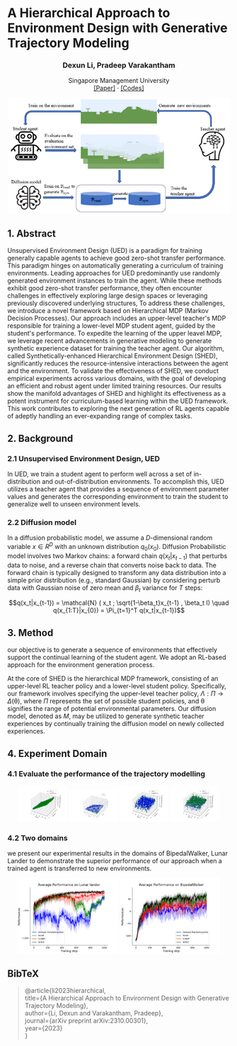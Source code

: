 # A Hierarchical Approach to Environment Design with Generative Trajectory Modeling

<p align="center">
  <h3 align="center">Dexun Li, Pradeep Varakantham</h3>
  <p align="center">
    Singapore Management University
    <br>
    <a href="https://arxiv.org/pdf/2310.00301.pdf">[Paper]</a>
    ·
    <a href="https://github.com/LiHugh/SHED">[Codes]</a>
    
  </p>
</p>

![image](Figures/framework.PNG#pic_center)

## 1. Abstract
Unsupervised Environment Design (UED) is a paradigm for training generally capable agents to achieve good zero-shot transfer performance. This paradigm hinges on automatically generating a curriculum of training environments. Leading approaches for UED predominantly use randomly generated environment instances to train the agent. While these methods exhibit good zero-shot transfer performance, they often encounter challenges in effectively exploring large design spaces or leveraging previously discovered underlying structures, To address these challenges, we introduce a novel framework based on Hierarchical MDP (Markov Decision Processes). Our approach includes an upper-level teacher's MDP responsible for training a lower-level MDP student agent, guided by the student's performance. To expedite the learning of the upper leavel MDP, we leverage recent advancements in generative modeling to  generate  synthetic experience dataset for training the teacher agent. Our algorithm, called Synthetically-enhanced Hierarchical Environment Design (SHED), significantly reduces the resource-intensive interactions between the agent and the environment.
To validate the effectiveness of SHED, we conduct empirical experiments across various domains, with the goal of developing an efficient and robust agent under limited training resources. Our results show the manifold advantages of SHED and highlight its effectiveness as a potent instrument for curriculum-based learning within the UED framework. This work contributes to exploring the next generation of RL agents capable of adeptly handling an ever-expanding range of complex tasks.



## 2. Background
### 2.1 Unsupervised Environment Design, UED
In UED, we train a student agent to perform well across a set of in-distribution and out-of-distribution environments. To accomplish this, UED utilizes a teacher agent that provides a sequence of environment parameter values and generates the corresponding environment to train the student to generalize well to unseen environment levels.

### 2.2 Diffusion model
In a diffusion probabilistic model, we assume a $D$-dimensional random variable $x \in R^D$ with an unknown distribution $q_0(x_0)$. Diffusion Probabilistic model involves two Markov chains: a forward chain $\displaystyle q(x_t|x_{t-1})$ that perturbs data to noise, and a reverse chain that converts noise back to data. The forward chain is typically designed to transform any data distribution into a simple prior distribution (e.g., standard Gaussian) by considering perturb data with Gaussian noise of zero mean and $\beta_t$ variance for $T$ steps:   

$$q(x_t|x_{t-1}) =  \mathcal{N} ( x_t ; \sqrt{1-\beta_t}x_{t-1} , \beta_t I) \quad q(x_{1:T}|x_{0}) = \Pi_{t=1}^T q(x_t|x_{t-1})$$


## 3. Method
our objective is to generate a sequence of environments that effectively support the continual learning of the student agent. We adopt an RL-based approach for the environment generation process.

At the core of SHED is the hierarchical MDP framework, consisting of an upper-level RL teacher policy and a lower-level student policy. 
Specifically, our framework involves specifying the upper-level teacher policy, $\Lambda:\Pi \rightarrow \Delta(\mathbb{\theta})$, where $\Pi$ represents the set of possible student policies, and $\mathbb{\theta}$ signifies the range of potential environmental parameters. Our diffusion model, denoted as $M$, may be utilized to generate synthetic teacher experiences by continually training the diffusion model on newly collected experiences. 


## 4. Experiment Domain
### 4.1 Evaluate the performance of the trajectory modelling

<p align="center">
  <img title="Lunar Lander" src="./Figures/diffusion_1.PNG" width="22%" />
  <img title="Lunar Lander" src="./Figures/diffusion_2.PNG" width="22%" />
  <img title="Lunar Lander" src="./Figures/diffusion_3_1.PNG" width="22%" />
  <img title="Lunar Lander" src="./Figures/diffusion_3_2.PNG" width="22%" />
</p>

### 4.2 Two domains
we present our experimental results in the domains of BipedalWalker, Lunar Lander to demonstrate the superior performance of our approach when a trained agent is transferred to new environments.

<p align="center">
  <img title="Lunar Lander" src="./Figures/lander.PNG" width="45%" />
  <img title="BipedalWalker" src="./Figures/walker.PNG" width="45%" />
</p>


## BibTeX
> @article{li2023hierarchical,  
  title={A Hierarchical Approach to Environment Design with Generative Trajectory Modeling},  
  author={Li, Dexun and Varakantham, Pradeep},  
  journal={arXiv preprint arXiv:2310.00301},  
  year={2023}  
}  


